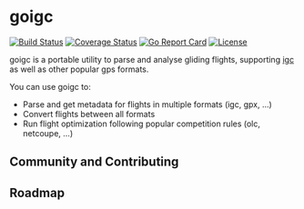 # goigc

[![Build Status](https://github.com/ezgliding/goigc/workflows/goigc/badge.svg?event=push&branch=master)](https://github.com/ezgliding/goigc/actions?workflow=goigc)
[![Coverage Status](https://coveralls.io/repos/github/ezgliding/goigc/badge.svg?branch=master)](https://coveralls.io/github/ezgliding/goigc?branch=vendor) 
[![Go Report Card](https://goreportcard.com/badge/github.com/ezgliding/goigc)](https://goreportcard.com/report/github.com/ezgliding/goigc)
[![License](https://img.shields.io/badge/License-Apache%202.0-blue.svg)](https://opensource.org/licenses/Apache-2.0)

goigc is a portable utility to parse and analyse gliding flights, supporting
[igc](http://www.fai.org/component/phocadownload/category/?download=5745:igc-flight-recorder-specification-edition-2-with-al1-2011-5-31) as well as other popular
gps formats.

You can use goigc to:
* Parse and get metadata for flights in multiple formats (igc, gpx, ...)
* Convert flights between all formats
* Run flight optimization following popular competition rules (olc, netcoupe,
  ...)

## Community and Contributing

## Roadmap

